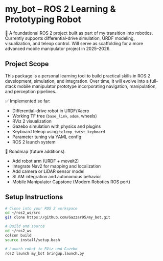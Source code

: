 # my_bot – ROS 2 Learning & Prototyping Robot

🤖 A foundational ROS 2 project built as part of my transition into robotics. Currently supports differential-drive simulation, URDF modeling, visualization, and teleop control. Will serve as scaffolding for a more advanced mobile manipulator project in 2025–2026.

## Project Scope

This package is a personal learning tool to build practical skills in ROS 2 development, simulation, and integration. Over time, it will evolve into a full-stack mobile manipulator prototype incorporating navigation, manipulation, and perception pipelines.

✅ Implemented so far:
- Differential-drive robot in URDF/Xacro
- Working TF tree (`base_link`, `odom`, wheels)
- RViz 2 visualization
- Gazebo simulation with physics and plugins
- Keyboard teleop using `teleop_twist_keyboard`
- Parameter tuning via YAML config
- ROS 2 launch system

🧭 Roadmap (future additions):
- Add robot arm (URDF + moveit2)
- Integrate Nav2 for mapping and localization
- Add camera or LiDAR sensor model
- SLAM integration and autonomous behavior
- Mobile Manipulator Capstone (Modern Robotics ROS port)

## Setup Instructions

```bash
# Clone into your ROS 2 workspace
cd ~/ros2_ws/src
git clone https://github.com/Gazzar95/my_bot.git

# Build and source
cd ~/ros2_ws
colcon build
source install/setup.bash

# Launch robot in RViz and Gazebo
ros2 launch my_bot bringup.launch.py
